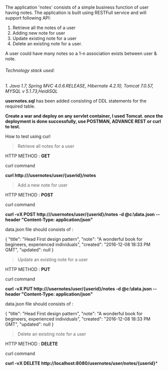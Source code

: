 The application 'notes' consists of a simple business function of user having notes. The application is built using RESTFull service and will support following API:

1. Retrieve all the notes of a user
2. Adding new note for user
3. Update existing note for a user
4. Delete an existing note for a user.  

A user could have many notes so a 1-n association exists between user & note.

###### Technology stack used:

*1. Java 1.7, Spring MVC 4.0.6.RELEASE, Hibernate 4.2.10, Tomcat 7.0.57, MYSQL v 5.1.73,HeidiSQL*

**usernotes.sql** has been added consisting of DDL statements for the required table.


**Create a war and deploy on any servlet container, I used Tomcat. once the deployment is done successfully, use POSTMAN, ADVANCE REST or curl to test.**

How to test using curl


> Retrieve all notes for a user

HTTP METHOD : **GET**

curl command 

**curl http://<HOSTNAME>/usernotes/user/{userid}/notes**

> Add a new note for user

HTTP METHOD : **POST**

curl command 

**curl -vX POST http://<HOSTNAME>/usernotes/user/{userid}/notes -d @c:\data.json --header "Content-Type: application/json"**

data.json file should consists of :

{
    "title": "Head First design pattern",
    "note": "A wonderful book for begineers, experienced individuals",
    "created": "2016-12-08 18:33 PM GMT",
    "updated": null
}


> Update an existing note for a user

HTTP METHOD : **PUT**

curl command 

**curl -vX PUT http://<HOSTNAME>/usernotes/user/{userid}/notes -d @c:\data.json --header "Content-Type: application/json"**

data.json file should consists of :

{
    "title": "Head First design pattern",
    "note": "A wonderful book for begineers, experienced individuals",
    "created": "2016-12-08 18:33 PM GMT",
    "updated": null
}


> Delete an existing note for a user

HTTP METHOD : **DELETE**

curl command 

**curl -vX DELETE http://localhost:8080/usernotes/user/notes/{userid}***


